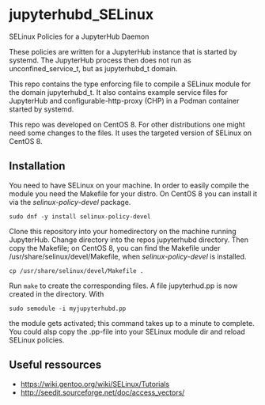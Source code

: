 # jupyterhubd_SELinux
SELinux Policies for a JupyterHub Daemon

These policies are written for a JupyterHub instance that is started by systemd. The JupyterHub process then does not run as unconfined_service_t, but as jupyterhubd_t domain.

This repo contains the type enforcing file to compile a SELinux module for the domain jupyterhubd_t. It also contains example service files for JupyterHub and configurable-http-proxy (CHP) in a Podman container started by systemd.

This repo was developed on CentOS 8. For other distributions one might need some changes to the files. It uses the targeted version of SELinux on CentOS 8.

## Installation

You need to have SELinux on your machine. In order to easily compile the module you need the Makefile for your distro. On CentOS 8 you can install it via the *selinux-policy-devel* package.

```
sudo dnf -y install selinux-policy-devel
```

Clone this repository into your homedirectory on the machine running JupyterHub. Change directory into the repos jupyterhubd directory. Then copy the Makefile; on CentOS 8, you can find the Makefile under /usr/share/selinux/devel/Makefile, when *selinux-policy-devel* is installed.

```
cp /usr/share/selinux/devel/Makefile .
```

Run `make` to create the corresponding files. A file jupyterhud.pp is now created in the directory. With

```
sudo semodule -i myjupyterhubd.pp
```

the module gets activated; this command takes up to a minute to complete. You could alsp copy the .pp-file into your SELinux module dir and reload SELinux policies.

## Useful ressources
* https://wiki.gentoo.org/wiki/SELinux/Tutorials
* http://seedit.sourceforge.net/doc/access_vectors/


